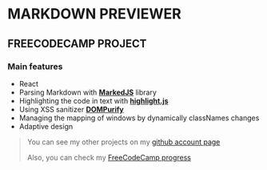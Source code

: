# MARKDOWN PREVIEWER

## FREECODECAMP PROJECT

### Main features

- React
- Parsing Markdown with [**MarkedJS**](https://marked.js.org/) library
- Highlighting the code in text with [**highlight.js**](https://highlightjs.org/)
- Using XSS sanitizer [**DOMPurify**](https://github.com/cure53/DOMPurify)
- Managing the mapping of windows by dynamically classNames changes
- Adaptive design

> You can see my other projects on my [github account page](https://github.com/bukulele)
>
> Also, you can check my [FreeCodeCamp progress](https://www.freecodecamp.org/bukulele)
